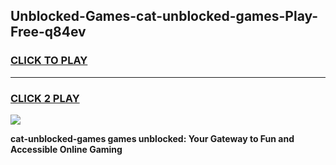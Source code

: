 
## Unblocked-Games-cat-unblocked-games-Play-Free-q84ev
<h3>
<a href="https://premium76.site?title=cat-unblocked-games&ref=18A1">CLICK TO PLAY</a></h3>
<hr>

<h3>
<a href="https://premium76.site?title=cat-unblocked-games&ref=18A1">CLICK 2 PLAY</a>
  
</h3>

<a href="https://premium76.site?title=cat-unblocked-games&ref=18A1"><img src="https://clearcache.store/games.png"></a>


**cat-unblocked-games games unblocked: Your Gateway to Fun and Accessible Online Gaming**
